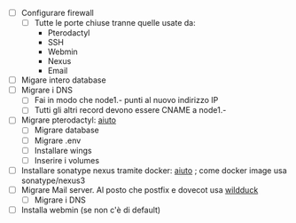 - [ ] Configurare firewall
   - [ ] Tutte le porte chiuse tranne quelle usate da:
      - Pterodactyl
      - SSH
      - Webmin
      - Nexus
      - Email
- [ ] Migare intero database
- [ ] Migrare i DNS
   - [ ] Fai in modo che node1.- punti al nuovo indirizzo IP
   - [ ] Tutti gli altri record devono essere CNAME a node1.-
- [ ] Migrare pterodactyl: [aiuto](https://gist.github.com/Software-Noob/c18258658bef28e73b24d11d02d24915?permalink_comment_id=4940946)
   - [ ] Migrare database
   - [ ] Migrare .env
   - [ ] Installare wings
   - [ ] Inserire i volumes
- [ ] Installare sonatype nexus tramite docker: [aiuto](https://www.sonatype.com/blog/sonatype-nexus-installation-using-docker) ; come docker image usa sonatype/nexus3
- [ ] Migrare Mail server. Al posto che postfix e dovecot usa [wildduck](https://github.com/nodemailer/wildduck-dockerized)
   - [ ] Migrare i DNS
- [ ] Installa webmin (se non c'è di default)
